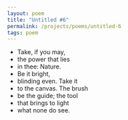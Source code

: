 ```yaml
---
layout: poem
title: "Untitled #6"
permalink: /projects/poems/untitled-6
tags: poem
---
```


- Take, if you may,
- the power that lies
- in thee: Nature.
- Be it bright,
- blinding even. Take it
- to the canvas. The brush
- be the guide; the tool
- that brings to light
- what none do see.